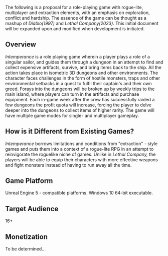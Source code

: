 The following is a proposal for a role-playing game with rogue-lite, multiplayer and extraction elements, with an emphasis on exploration, conflict and hardship. The essence of the game can be thought as a mashup of *Diablo(1997)* and *Lethal Company(2023)*. This initial document will be expanded upon and modified when development is initiated.

## Overview
*Intemperance* is a role playing game wherein a player plays a role of a singular sailor, and guides them through a dungeon in an attempt to find and collect expensive artifacts, survive, and bring items back to the ship. All the action takes place in isometric 3D dungeons and other environments.  The character faces challenges in the form of hostile monsters, traps and other environmental setbacks in a quest to fulfil their captain's and their own greed. Forays into the dungeons will be broken up by weekly trips to the main island, where players can turn in the artifacts and purchase equipment. Each in-game week after the crew has successfully raided a few dungeons the profit quota will increase, forcing the player to delve deeper into the dungeons to collect items of higher rarity. The game will have multiple game modes for single- and multiplayer gameplay.

## How is it Different from Existing Games?
*Intemperance* borrows limitations and conditions from "extraction" - style games and puts them into a context of a rogue-lite RPG in an attempt to reinvigorate the roguelike niche of games. Unlike in *Lethal Company,* the players will be able to equip their characters with more effective weapons and fight monsters instead of having to run away all the time. 

## Game Platform

Unreal Engine 5 - compatible platforms. Windows 10 64-bit executable.

## Target Audience
16+

## Monetization
To be determined...

